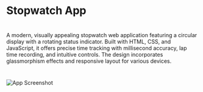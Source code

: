 
# Stopwatch App
#
A modern, visually appealing stopwatch web application featuring a circular display with a rotating status indicator. Built with HTML, CSS, and JavaScript, it offers precise time tracking with millisecond accuracy, lap time recording, and intuitive controls. The design incorporates glassmorphism effects and responsive layout for various devices.
#



![App Screenshot](https://i.ibb.co.com/8DCJ7Qkm/stopwatch.jpg)

